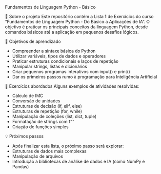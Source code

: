 Fundamentos de Linguagem Python - Básico

📘 Sobre o projeto
Este repositório contém a Lista 1 de Exercícios do curso “Fundamentos de Linguagem Python - Do Básico a Aplicações de IA”.
O objetivo é praticar os principais conceitos da linguagem Python, desde comandos básicos até a aplicação em pequenos desafios lógicos.

🎯 Objetivos de aprendizado
- Compreender a sintaxe básica do Python
- Utilizar variáveis, tipos de dados e operadores
- Praticar estruturas condicionais e laços de repetição
- Manipular strings, listas e dicionários
- Criar pequenos programas interativos com input() e print()
- Dar os primeiros passos rumo à programação para Inteligência Artificial

🧩 Exercícios abordados
Alguns exemplos de atividades resolvidas:
- Cálculo de IMC
- Conversão de unidades
- Estruturas de decisão (if, elif, else)
- Estruturas de repetição (for, while)
- Manipulação de coleções (list, dict, tuple)
- Formatação de strings com f""
- Criação de funções simples

💡 Próximos passos
- Após finalizar esta lista, o próximo passo será explorar:
- Estruturas de dados mais complexas
- Manipulação de arquivos
- Introdução a bibliotecas de análise de dados e IA (como NumPy e Pandas)
